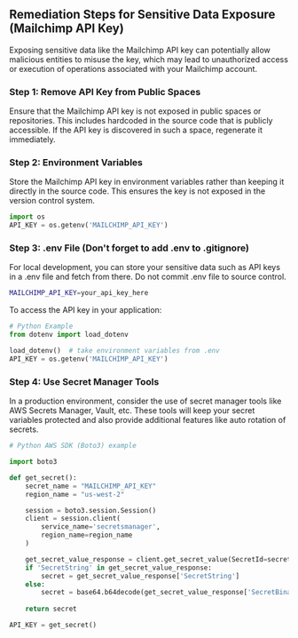 

## Remediation Steps for Sensitive Data Exposure (Mailchimp API Key)
Exposing sensitive data like the Mailchimp API key can potentially allow malicious entities to misuse the key, which may lead to unauthorized access or execution of operations associated with your Mailchimp account.

### Step 1: Remove API Key from Public Spaces
Ensure that the Mailchimp API key is not exposed in public spaces or repositories. This includes hardcoded in the source code that is publicly accessible. If the API key is discovered in such a space, regenerate it immediately.

### Step 2: Environment Variables
Store the Mailchimp API key in environment variables rather than keeping it directly in the source code. This ensures the key is not exposed in the version control system.

```python
import os
API_KEY = os.getenv('MAILCHIMP_API_KEY')
```

### Step 3: .env File (Don't forget to add .env to .gitignore)
For local development, you can store your sensitive data such as API keys in a .env file and fetch from there. Do not commit .env file to source control.

```bash
MAILCHIMP_API_KEY=your_api_key_here
```

To access the API key in your application:
```python
# Python Example
from dotenv import load_dotenv

load_dotenv()  # take environment variables from .env
API_KEY = os.getenv('MAILCHIMP_API_KEY')
```

### Step 4: Use Secret Manager Tools
In a production environment, consider the use of secret manager tools like AWS Secrets Manager, Vault, etc. These tools will keep your secret variables protected and also provide additional features like auto rotation of secrets.

```python
# Python AWS SDK (Boto3) example

import boto3

def get_secret():
    secret_name = "MAILCHIMP_API_KEY"
    region_name = "us-west-2"

    session = boto3.session.Session()
    client = session.client(
        service_name='secretsmanager',
        region_name=region_name
    )

    get_secret_value_response = client.get_secret_value(SecretId=secret_name)
    if 'SecretString' in get_secret_value_response:
        secret = get_secret_value_response['SecretString']
    else:
        secret = base64.b64decode(get_secret_value_response['SecretBinary'])
        
    return secret

API_KEY = get_secret()
```
